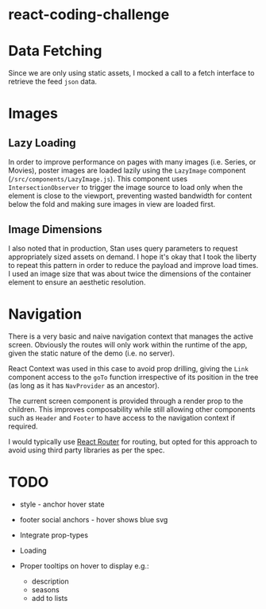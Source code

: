 # react-coding-challenge

# Data Fetching
Since we are only using static assets, I mocked a call to a fetch interface to
retrieve the feed `json` data.

# Images
## Lazy Loading
In order to improve performance on pages with many images (i.e. Series, or Movies),
poster images are loaded lazily using the `LazyImage` component (`/src/components/LazyImage.js`).
This component uses `IntersectionObserver` to trigger the image source to load
only when the element is close to the viewport, preventing wasted bandwidth
for content below the fold and making sure images in view are loaded first.

## Image Dimensions
I also noted that in production, Stan uses query parameters to request
appropriately sized assets on demand. I hope it's okay that I took the liberty
to repeat this pattern in order to reduce the payload and improve load times. I
used an image size that was about twice the dimensions of the container element
to ensure an aesthetic resolution.

# Navigation
There is a very basic and naive navigation context that manages the active 
screen. Obviously the routes will only work within the runtime of the app,
given the static nature of the demo (i.e. no server).

React Context was used in this case to avoid prop drilling, giving the `Link`
component access to the `goTo` function irrespective of its position in the
tree (as long as it has `NavProvider` as an ancestor).

The current screen component is provided through a render prop to the children.
This improves composability while still allowing other components such as
`Header` and `Footer` to have access to the navigation context if required.

I would typically use [React Router](https://github.com/ReactTraining/react-router)
for routing, but opted for this approach to avoid using third party libraries
as per the spec.

# TODO

+ style - anchor hover state
+ footer social anchors - hover shows blue svg

+ Integrate prop-types

+ Loading

+ Proper tooltips on hover to display e.g.:
    + description
    + seasons
    + add to lists